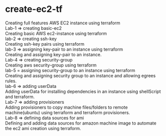 # create-ec2-tf

Creating full features AWS EC2 instance using terraform
<br/>
Lab-1   => creating basic-ec2
<br/>
Creating basic AWS ec2-instance using terraform
<br/>
lab-2   => creating ssh-key
<br/>
Creating ssh-key pairs using terraform
<br/>
lab-3   => assigning key-pair to an instance using terraform
<br/>
Creating and assigning key-pair to an instance.
<br/>
Lab-4   => creating security-group
<br/>
Creating aws security-group using terraform
<br/>
lab-5   = assigning security-group to an instance using terraform
<br/>
Creating and assigning security group to an instance and allowing egrees rules. 
<br/>
lab-6   => adding userData 
<br/>
Adding userData for installing dependencies in an instance using shellScript and terraform. 
<br/>
Lab-7   => adding provisioners
<br/>
Adding provisioners to copy machine files/folders to remote machine(ubuntu) using terraform and terraform provisioners.
<br/>
Lab-8   => defining data sources for ami
<br/>
Defining and adding data sources for amazon machine image to automate the ec2 ami creation using terraform.


